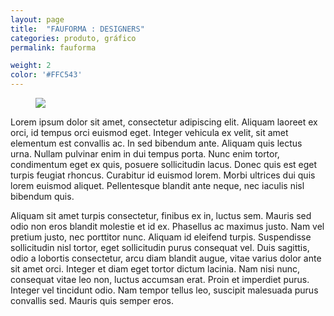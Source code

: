 ```yaml
---
layout: page
title:  "FAUFORMA : DESIGNERS"
categories: produto, gráfico
permalink: fauforma

weight: 2
color: '#FFC543'
---
```


<figure><img src="{{ site.baseurl }}/assets/proj_fauforma.jpg"/></figure>

Lorem ipsum dolor sit amet, consectetur adipiscing elit. Aliquam laoreet ex orci, id tempus orci euismod eget. Integer vehicula ex velit, sit amet elementum est convallis ac. In sed bibendum ante. Aliquam quis lectus urna. Nullam pulvinar enim in dui tempus porta. Nunc enim tortor, condimentum eget ex quis, posuere sollicitudin lacus. Donec quis est eget turpis feugiat rhoncus. Curabitur id euismod lorem. Morbi ultrices dui quis lorem euismod aliquet. Pellentesque blandit ante neque, nec iaculis nisl bibendum quis.

Aliquam sit amet turpis consectetur, finibus ex in, luctus sem. Mauris sed odio non eros blandit molestie et id ex. Phasellus ac maximus justo. Nam vel pretium justo, nec porttitor nunc. Aliquam id eleifend turpis. Suspendisse sollicitudin nisl tortor, eget sollicitudin purus consequat vel. Duis sagittis, odio a lobortis consectetur, arcu diam blandit augue, vitae varius dolor ante sit amet orci. Integer et diam eget tortor dictum lacinia. Nam nisi nunc, consequat vitae leo non, luctus accumsan erat. Proin et imperdiet purus. Integer vel tincidunt odio. Nam tempor tellus leo, suscipit malesuada purus convallis sed. Mauris quis semper eros.
